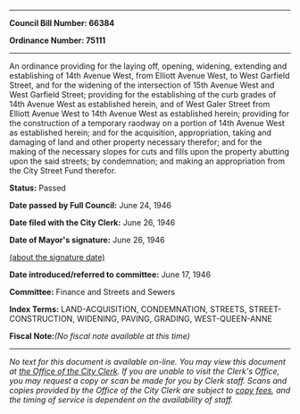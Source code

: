 

********

**Council Bill Number: 66384**
   
**Ordinance Number: 75111**
********

 An ordinance providing for the laying off, opening, widening, extending and establishing of 14th Avenue West, from Elliott Avenue West, to West Garfield Street, and for the widening of the intersection of 15th Avenue West and West Garfield Street; providing for the establishing of the curb grades of 14th Avenue West as established herein, and of West Galer Street from Elliott Avenue West to 14th Avenue West as established herein; providing for the construction of a temporary raodway on a portion of 14th Avenue West as established herein; and for the acquisition, appropriation, taking and damaging of land and other property necessary therefor; and for the making of the necessary slopes for cuts and fills upon the property abutting upon the said streets; by condemnation; and making an appropriation from the City Street Fund therefor.

**Status:** Passed
   
**Date passed by Full Council:** June 24, 1946
   
**Date filed with the City Clerk:** June 26, 1946
   
**Date of Mayor's signature:** June 26, 1946
   
[(about the signature date)](/~public/approvaldate.htm)
   
   
   
**Date introduced/referred to committee:** June 17, 1946
   
**Committee:** Finance and Streets and Sewers
   
   
**Index Terms:** LAND-ACQUISITION, CONDEMNATION, STREETS, STREET-CONSTRUCTION, WIDENING, PAVING, GRADING, WEST-QUEEN-ANNE

**Fiscal Note:**_(No fiscal note available at this time)_
********

_No text for this document is available on-line. You may view this document at [the Office of the City Clerk](http://www.seattle.gov/leg/clerk/contactUs.htm). If you are unable to visit the Clerk's Office, you may request a copy or scan be made for you by Clerk staff. Scans and copies provided by the Office of the City Clerk are subject to [copy fees](http://clerk.seattle.gov/~public/clerkfees.htm), and the timing of service is dependent on the availability of staff._

